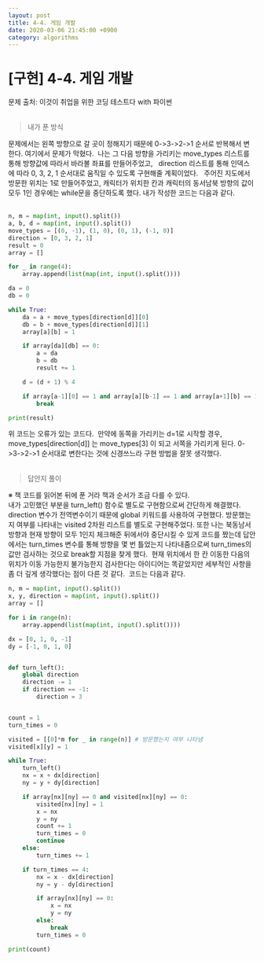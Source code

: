 ```yaml
---
layout: post
title: 4-4. 게임 개발
date: 2020-03-06 21:45:00 +0900
category: algorithms
---
```

# [구현] 4-4. 게임 개발 
문제 출처: 이것이 취업을 위한 코딩 테스트다 with 파이썬
<br/>
<br/>

> 내가 푼 방식


문제에서는 왼쪽 방향으로 갈 곳이 정해지기 때문에 0->3->2->1 순서로 반복해서 변한다.&nbsp;여기에서 문제가 막혔다.&nbsp; 나는 그 다음 방향을 가리키는 move_types 리스트를 통해 방향값에 따라서 바라볼 좌표를 만들어주었고, &nbsp; direction 리스트를 통해 인덱스에 따라 0, 3, 2, 1 순서대로 움직일 수 있도록 구현해줄 계획이었다. &nbsp; 주어진 지도에서 방문한 위치는 1로 만들어주었고, 캐릭터가 위치한 칸과 캐릭터의 동서남북 방향의 값이 모두 1인 경우에는 while문을 중단하도록 했다. 내가 작성한 코드는 다음과 같다. <br/><br/>


```python
n, m = map(int, input().split())
a, b, d = map(int, input().split())
move_types = [(0, -1), (1, 0), (0, 1), (-1, 0)]
direction = [0, 3, 2, 1]
result = 0
array = []

for _ in range(4):
    array.append(list(map(int, input().split())))

da = 0
db = 0

while True:
    da = a + move_types[direction[d]][0]
    db = b + move_types[direction[d]][1]
    array[a][b] = 1

    if array[da][db] == 0:
        a = da
        b = db
        result += 1

    d = (d + 1) % 4

    if array[a-1][0] == 1 and array[a][b-1] == 1 and array[a+1][b] == 1 and array[a][b+1] == 1 and array[a][b] == 1:
        break

print(result)

```


위 코드는 오류가 있는 코드다.&nbsp; 만약에 동쪽을 가리키는 d=1로 시작할 경우, move_types[direction[d]] 는 move_types[3] 이 되고 서쪽을 가리키게 된다. 0->3->2->1 순서대로 변한다는 것에 신경쓰느라 구현 방법을 잘못 생각했다. 
<br/>
<br/>


> 답안지 풀이

※ 책 코드를 읽어본 뒤에 푼 거라 책과 순서가 조금 다를 수 있다.
<br/>
내가 고민했던 부분을 turn_left() 함수로 별도로 구현함으로써 간단하게 해결했다.&nbsp; direction 변수가 전역변수이기 때문에 global 키워드를 사용하여 구현했다. 방문했는지 여부를 나타내는 visited 2차원 리스트를 별도로 구현해주었다. 또한 나는 북동남서 방향과 현재 방향이 모두 1인지 체크해준 뒤에서야 중단시킬 수 있게 코드를 짰는데 답안에서는 turn_times 변수를 통해 방향을 몇 번 틀었는지 나타내줌으로써 turn_times의 값만 검사하는 것으로 break할 지점을 찾게 했다.&nbsp; 현재 위치에서 한 칸 이동한 다음의 위치가 이동 가능한지 불가능한지 검사한다는 아이디어는 똑같았지만 세부적인 사항을 좀 더 깊게 생각했다는 점이 다른 것 같다.&nbsp; 코드는 다음과 같다.

```python
n, m = map(int, input().split())
x, y, direction = map(int, input().split())
array = []

for i in range(n):
    array.append(list(map(int, input().split())))

dx = [0, 1, 0, -1]
dy = [-1, 0, 1, 0]


def turn_left():
    global direction
    direction -= 1
    if direction == -1:
        direction = 3


count = 1
turn_times = 0

visited = [[0]*m for _ in range(n)] # 방문했는지 여부 나타냄
visited[x][y] = 1

while True:
    turn_left()
    nx = x + dx[direction]
    ny = y + dy[direction]

    if array[nx][ny] == 0 and visited[nx][ny] == 0:
        visited[nx][ny] = 1
        x = nx
        y = ny
        count += 1
        turn_times = 0
        continue
    else:
        turn_times += 1

    if turn_times == 4:
        nx = x - dx[direction]
        ny = y - dy[direction]

        if array[nx][ny] == 0:
            x = nx
            y = ny
        else:
            break
        turn_times = 0

print(count)

```
